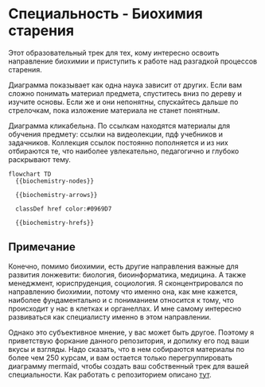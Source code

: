 # Специальность - Биохимия старения

Этот образовательный трек для тех, кому интересно освоить направление биохимии и приступить к работе над разгадкой процессов старения.

Диаграмма показывает как одна наука зависит от других. Если вам сложно понимать материал предмета, спуститесь вниз по дереву и изучите основы. Если же и они непонятны, спускайтесь дальше по стрелочкам, пока изложение материала не станет понятным.

Диаграмма кликабельна. По ссылкам находятся материалы для обучения предмету: ссылки на видеолекции, пдф учебников и задачников. Коллекция ссылок постоянно пополняется и из них отбираются те, что наиболее увлекательно, педагогично и глубоко раскрывают тему.

```mermaid
flowchart TD
  {{biochemistry-nodes}}

  {{biochemistry-arrows}}

  classDef href color:#0969D7

  {{biochemistry-hrefs}}
```


## Примечание

Конечно, помимо биохимии, есть другие направления важные для развития лонжевити: биология, биоинформатика, медицина. А также менеджмент, юриспруденция, социология.
Я сконцентрировался по направлению биохимии, потому что именно она, как мне кажется, наиболее фундаментально и с пониманием относится к тому, что происходит у нас в клетках и органеллах. И мне самому интересно развиваться как специалисту именно в этом направлении.

Однако это субъективное мнение, у вас может быть другое. Поэтому я приветствую форкание данного репозитория, и допилку его под ваши вкусы и взгляды. Надо сказать, что в нем собираются материалы по более чем 250 курсам, и вам остается только перегруппировать диаграмму mermaid, чтобы создать ваш собственный трек для вашей специальности. Как работать с репозиторием описано [тут](scripts).
